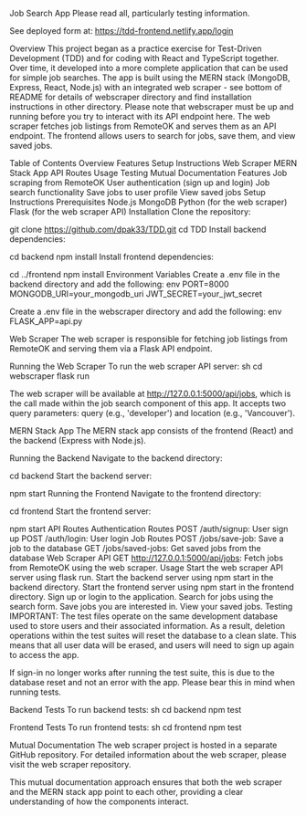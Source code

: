 Job Search App
Please read all, particularly testing information.

See deployed form at: https://tdd-frontend.netlify.app/login

Overview
This project began as a practice exercise for Test-Driven Development (TDD) and for coding with React and TypeScript together. Over time, it developed into a more complete application that can be used for simple job searches. The app is built using the MERN stack (MongoDB, Express, React, Node.js) with an integrated web scraper - see bottom of README for details of webscraper directory and find installation instructions in other directory. Please note that webscraper must be up and running before you try to interact with its API endpoint here. The web scraper fetches job listings from RemoteOK and serves them as an API endpoint. The frontend allows users to search for jobs, save them, and view saved jobs.

Table of Contents
Overview
Features
Setup Instructions
Web Scraper
MERN Stack App
API Routes
Usage
Testing
Mutual Documentation
Features
Job scraping from RemoteOK
User authentication (sign up and login)
Job search functionality
Save jobs to user profile
View saved jobs
Setup Instructions
Prerequisites
Node.js
MongoDB
Python (for the web scraper)
Flask (for the web scraper API)
Installation
Clone the repository:

git clone https://github.com/dpak33/TDD.git
cd TDD
Install backend dependencies:

cd backend
npm install
Install frontend dependencies:

cd ../frontend
npm install
Environment Variables
Create a .env file in the backend directory and add the following: env PORT=8000 MONGODB_URI=your_mongodb_uri JWT_SECRET=your_jwt_secret 

Create a .env file in the webscraper directory and add the following: env FLASK_APP=api.py 

Web Scraper
The web scraper is responsible for fetching job listings from RemoteOK and serving them via a Flask API endpoint.

Running the Web Scraper
To run the web scraper API server: sh cd webscraper flask run 

The web scraper will be available at http://127.0.0.1:5000/api/jobs, which is the call made within the job search component of this app. It accepts two query parameters: query (e.g., 'developer') and location (e.g., 'Vancouver').

MERN Stack App
The MERN stack app consists of the frontend (React) and the backend (Express with Node.js).

Running the Backend
Navigate to the backend directory:

cd backend
Start the backend server:

npm start
Running the Frontend
Navigate to the frontend directory:

cd frontend
Start the frontend server:

npm start
API Routes
Authentication Routes
POST /auth/signup: User sign up
POST /auth/login: User login
Job Routes
POST /jobs/save-job: Save a job to the database
GET /jobs/saved-jobs: Get saved jobs from the database
Web Scraper API
GET http://127.0.0.1:5000/api/jobs: Fetch jobs from RemoteOK using the web scraper.
Usage
Start the web scraper API server using flask run.
Start the backend server using npm start in the backend directory.
Start the frontend server using npm start in the frontend directory.
Sign up or login to the application.
Search for jobs using the search form.
Save jobs you are interested in.
View your saved jobs.
Testing
IMPORTANT: The test files operate on the same development database used to store users and their associated information. As a result, deletion operations within the test suites will reset the database to a clean slate. This means that all user data will be erased, and users will need to sign up again to access the app.

If sign-in no longer works after running the test suite, this is due to the database reset and not an error with the app. Please bear this in mind when running tests.

Backend Tests
To run backend tests: sh cd backend npm test 

Frontend Tests
To run frontend tests: sh cd frontend npm test 

Mutual Documentation
The web scraper project is hosted in a separate GitHub repository. For detailed information about the web scraper, please visit the web scraper repository.

This mutual documentation approach ensures that both the web scraper and the MERN stack app point to each other, providing a clear understanding of how the components interact.
